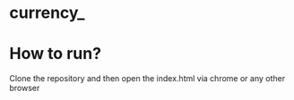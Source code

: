 # currency_
# How to run?
Clone the repository and then open the index.html via chrome or any other browser
